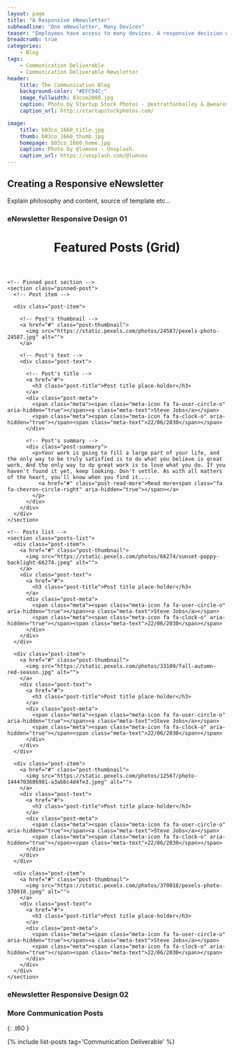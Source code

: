 ```yaml
---
layout: page
title: "A Responsive eNewsletter"
subheadline: "One eNewsletter, Many Devices"
teaser: "Employees have access to many devices. A responsive decision will allow them to view eNewsletter content however they choose."
breadcrumb: true
categories:
    - Blog
tags:
    - Communication Deliverable
    - Communication Deliverable Newsletter
header:
    title: The Communication Blog
    background-color: "#EFC94C;"
    image_fullwidth: 03com2000.jpg
    caption: Photo by Startup Stock Photos - @estrattonbailey & @wearesculpt.
    caption_url: http://startupstockphotos.com/

image:
    title: b03co_1660_title.jpg
    thumb: b03co_1660_thumb.jpg
    homepage: b03co_1660_home.jpg
    caption: Photo by @lumvox - Unsplash.
    caption_url: https://unsplash.com/@lumvox
---
```

<!--more-->

## Creating a Responsive eNewsletter
Explain philosophy and content, source of template etc...

### eNewsletter Responsive Design 01
<!-- Sample 2-->
<!-- Posts panel container -->
<div class="posts-panel grid">

  <!-- Panel's header -->
  <header class="panel-header">
    <h1 class="panel-title">Featured Posts (Grid)</h1>
  </header>

  <!-- Panel's content -->
  <div class="panel-content">

    <!-- Pinned post section -->
    <section class="pinned-post">
      <!-- Post item -->

      <div class="post-item">

        <!-- Post's thumbnail -->
        <a href="#" class="post-thumbnail">
          <img src="https://static.pexels.com/photos/24587/pexels-photo-24587.jpg" alt="">
        </a>

        <!-- Post's text -->
        <div class="post-text">

          <!-- Post's title -->
          <a href="#">
            <h3 class="post-title">Post title place-holder</h3>
          </a>
          <div class="post-meta">
            <span class="meta"><span class="meta-icon fa fa-user-circle-o" aria-hidden="true"></span><a class="meta-text">Steve Jobs</a></span>
            <span class="meta"><span class="meta-icon fa fa-clock-o" aria-hidden="true"></span><span class="meta-text">22/06/2030</span></span>
          </div>

          <!-- Post's summary -->
          <div class="post-summary">
            <p>Your work is going to fill a large part of your life, and the only way to be truly satisfied is to do what you believe is great work. And the only way to do great work is to love what you do. If you haven't found it yet, keep looking. Don't settle. As with all matters of the heart, you'll know when you find it....
              <a href="#" class="post-read-more">Read more<span class="fa fa-chevron-circle-right" aria-hidden="true"></span></a>
            </p>
          </div>
        </div>
      </div>
    </section>

    <!-- Posts list -->
    <section class="posts-list">
      <div class="post-item">
        <a href="#" class="post-thumbnail">
          <img src="https://static.pexels.com/photos/66274/sunset-poppy-backlight-66274.jpeg" alt="">
        </a>
        <div class="post-text">
          <a href="#">
            <h3 class="post-title">Post title place-holder</h3>
          </a>
          <div class="post-meta">
            <span class="meta"><span class="meta-icon fa fa-user-circle-o" aria-hidden="true"></span><a class="meta-text">Steve Jobs</a></span>
            <span class="meta"><span class="meta-icon fa fa-clock-o" aria-hidden="true"></span><span class="meta-text">22/06/2030</span></span>
          </div>
        </div>
      </div>

      <div class="post-item">
        <a href="#" class="post-thumbnail">
          <img src="https://static.pexels.com/photos/33109/fall-autumn-red-season.jpg" alt="">
        </a>
        <div class="post-text">
          <a href="#">
            <h3 class="post-title">Post title place-holder</h3>
          </a>
          <div class="post-meta">
            <span class="meta"><span class="meta-icon fa fa-user-circle-o" aria-hidden="true"></span><a class="meta-text">Steve Jobs</a></span>
            <span class="meta"><span class="meta-icon fa fa-clock-o" aria-hidden="true"></span><span class="meta-text">22/06/2030</span></span>
          </div>
        </div>
      </div>

      <div class="post-item">
        <a href="#" class="post-thumbnail">
          <img src="https://static.pexels.com/photos/12567/photo-1444703686981-a3abbc4d4fe3.jpeg" alt="">
        </a>
        <div class="post-text">
          <a href="#">
            <h3 class="post-title">Post title place-holder</h3>
          </a>
          <div class="post-meta">
            <span class="meta"><span class="meta-icon fa fa-user-circle-o" aria-hidden="true"></span><a class="meta-text">Steve Jobs</a></span>
            <span class="meta"><span class="meta-icon fa fa-clock-o" aria-hidden="true"></span><span class="meta-text">22/06/2030</span></span>
          </div>
        </div>
      </div>

      <div class="post-item">
        <a href="#" class="post-thumbnail">
          <img src="https://static.pexels.com/photos/370018/pexels-photo-370018.jpeg" alt="">
        </a>
        <div class="post-text">
          <a href="#">
            <h3 class="post-title">Post title place-holder</h3>
          </a>
          <div class="post-meta">
            <span class="meta"><span class="meta-icon fa fa-user-circle-o" aria-hidden="true"></span><a class="meta-text">Steve Jobs</a></span>
            <span class="meta"><span class="meta-icon fa fa-clock-o" aria-hidden="true"></span><span class="meta-text">22/06/2030</span></span>
          </div>
        </div>
      </div>
    </section>
  </div>
</div>


### eNewsletter Responsive Design 02





### More Communication Posts
{: .t60 }

{% include list-posts tag='Communication Deliverable' %}
